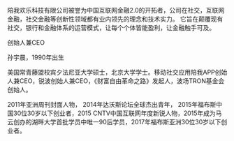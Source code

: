 
陪我欢乐科技有限公司被誉为中国互联网金融2.0的开拓者，公司在社交，互联网金融，社交金融等创新性领域都有业内领先的理念和技术实力。
它旨在颠覆现有社交，银行和金融体系的运营模式，让每个个体皆能盈利，让金融触手可及。

创始人兼CEO

孙宇晨，1990年出生

美国常青藤盟校宾夕法尼亚大学硕士，北京大学学士。移动社交应用陪我APP创始人兼CEO，锐波创始人兼CEO，《财富自由革命之路》发起人，波场TRON基金会创始人。

2011年亚洲周刊封面人物， 2014年达沃斯论坛全球杰出青年， 2015年福布斯中国30位30岁以下创业者，2015 CNTV中国互联网年度新锐人物，2015年成为马云创办的湖畔大学首批学员中唯一90后学员，2017年福布斯亚洲30位30岁以下创业者。
